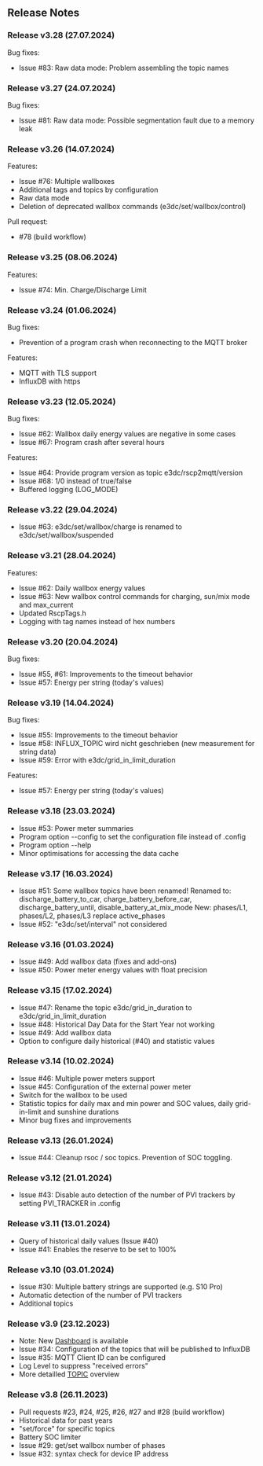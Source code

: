 ## Release Notes

### Release v3.28 (27.07.2024)

Bug fixes:
- Issue #83: Raw data mode: Problem assembling the topic names

### Release v3.27 (24.07.2024)

Bug fixes:
- Issue #81: Raw data mode: Possible segmentation fault due to a memory leak

### Release v3.26 (14.07.2024)

Features:
- Issue #76: Multiple wallboxes
- Additional tags and topics by configuration
- Raw data mode
- Deletion of deprecated wallbox commands (e3dc/set/wallbox/control)

Pull request:
- #78 (build workflow)

### Release v3.25 (08.06.2024)

Features:
- Issue #74: Min. Charge/Discharge Limit

### Release v3.24 (01.06.2024)

Bug fixes:
- Prevention of a program crash when reconnecting to the MQTT broker

Features:
- MQTT with TLS support
- InfluxDB with https

### Release v3.23 (12.05.2024)

Bug fixes:
- Issue #62: Wallbox daily energy values are negative in some cases
- Issue #67: Program crash after several hours

Features:
- Issue #64: Provide program version as topic e3dc/rscp2mqtt/version
- Issue #68: 1/0 instead of true/false
- Buffered logging (LOG_MODE)

### Release v3.22 (29.04.2024)

- Issue #63: e3dc/set/wallbox/charge is renamed to e3dc/set/wallbox/suspended

### Release v3.21 (28.04.2024)

Features:
- Issue #62: Daily wallbox energy values
- Issue #63: New wallbox control commands for charging, sun/mix mode and max_current
- Updated RscpTags.h
- Logging with tag names instead of hex numbers

### Release v3.20 (20.04.2024)

Bug fixes:
- Issue #55, #61: Improvements to the timeout behavior
- Issue #57: Energy per string (today's values)

### Release v3.19 (14.04.2024)

Bug fixes:
- Issue #55: Improvements to the timeout behavior
- Issue #58: INFLUX_TOPIC wird nicht geschrieben (new measurement for string data)
- Issue #59: Error with e3dc/grid_in_limit_duration

Features:
- Issue #57: Energy per string (today's values)

### Release v3.18 (23.03.2024)

- Issue #53: Power meter summaries
- Program option --config to set the configuration file instead of .config
- Program option --help
- Minor optimisations for accessing the data cache

### Release v3.17 (16.03.2024)

- Issue #51: Some wallbox topics have been renamed!
  Renamed to: discharge_battery_to_car, charge_battery_before_car, discharge_battery_until, disable_battery_at_mix_mode
  New: phases/L1, phases/L2, phases/L3 replace active_phases
- Issue #52: "e3dc/set/interval" not considered

### Release v3.16 (01.03.2024)

- Issue #49: Add wallbox data (fixes and add-ons)
- Issue #50: Power meter energy values with float precision

### Release v3.15 (17.02.2024)

- Issue #47: Rename the topic e3dc/grid_in_duration to e3dc/grid_in_limit_duration
- Issue #48: Historical Day Data for the Start Year not working
- Issue #49: Add wallbox data
- Option to configure daily historical (#40) and statistic values

### Release v3.14 (10.02.2024)

- Issue #46: Multiple power meters support
- Issue #45: Configuration of the external power meter
- Switch for the wallbox to be used
- Statistic topics for daily max and min power and SOC values, daily grid-in-limit and sunshine durations
- Minor bug fixes and improvements

### Release v3.13 (26.01.2024)

- Issue #44: Cleanup rsoc / soc topics. Prevention of SOC toggling.

### Release v3.12 (21.01.2024)

- Issue #43: Disable auto detection of the number of PVI trackers by setting PVI_TRACKER in .config

### Release v3.11 (13.01.2024)

- Query of historical daily values (Issue #40)
- Issue #41: Enables the reserve to be set to 100%

### Release v3.10 (03.01.2024)

- Issue #30: Multiple battery strings are supported (e.g. S10 Pro)
- Automatic detection of the number of PVI trackers
- Additional topics

### Release v3.9 (23.12.2023)

- Note: New [Dashboard](https://github.com/pvtom/rscp2mqtt-dashboard) is available
- Issue #34: Configuration of the topics that will be published to InfluxDB
- Issue #35: MQTT Client ID can be configured
- Log Level to suppress "received errors"
- More detailled [TOPIC](TOPICS.md) overview

### Release v3.8 (26.11.2023)

- Pull requests #23, #24, #25, #26, #27 and #28 (build workflow)
- Historical data for past years
- "set/force" for specific topics
- Battery SOC limiter
- Issue #29: get/set wallbox number of phases
- Issue #32: syntax check for device IP address
